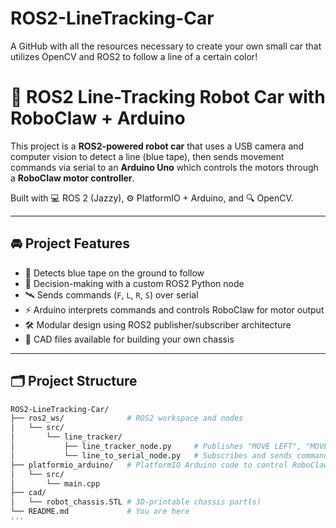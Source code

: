 # ROS2-LineTracking-Car
A GitHub with all the resources necessary to create your own small car that utilizes OpenCV and ROS2 to follow a line of a certain color!

# 🤖 ROS2 Line-Tracking Robot Car with RoboClaw + Arduino

This project is a **ROS2-powered robot car** that uses a USB camera and computer vision to detect a line (blue tape), then sends movement commands via serial to an **Arduino Uno** which controls the motors through a **RoboClaw motor controller**.

Built with 💻 ROS 2 (Jazzy), ⚙️ PlatformIO + Arduino, and 🔍 OpenCV.

---

## 🚘 Project Features

- 🔵 Detects blue tape on the ground to follow  
- 🧠 Decision-making with a custom ROS2 Python node  
- 🛰 Sends commands (`F`, `L`, `R`, `S`) over serial  
- ⚡ Arduino interprets commands and controls RoboClaw for motor output  
- 🛠️ Modular design using ROS2 publisher/subscriber architecture  
- 🧩 CAD files available for building your own chassis  

---

## 🗂 Project Structure

```bash
ROS2-LineTracking-Car/
├── ros2_ws/              # ROS2 workspace and nodes
│   └── src/
│       └── line_tracker/
│           ├── line_tracker_node.py     # Publishes "MOVE LEFT", "MOVE RIGHT", etc.
│           └── line_to_serial_node.py   # Subscribes and sends commands via serial
├── platformio_arduino/   # PlatformIO Arduino code to control RoboClaw
│   └── src/
│       └── main.cpp
├── cad/
│   └── robot_chassis.STL # 3D-printable chassis part(s)
└── README.md             # You are here
'''

